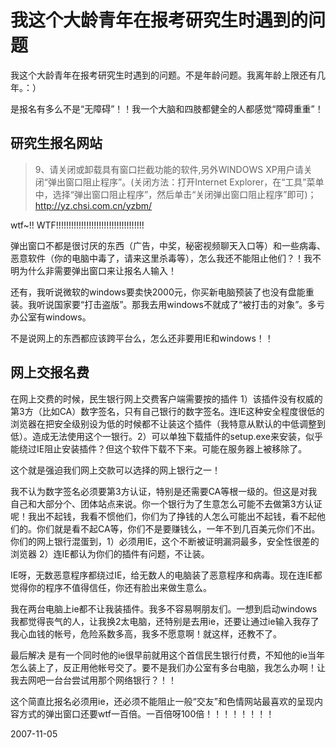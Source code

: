 # 我这个大龄青年在报考研究生时遇到的问题

我这个大龄青年在报考研究生时遇到的问题。不是年龄问题。我离年龄上限还有几年。：）

是报名有多么不是“无障碍”！！我一个大脑和四肢都健全的人都感觉“障碍重重”！

## 研究生报名网站

>  9、请关闭或卸载具有窗口拦截功能的软件,另外WINDOWS XP用户请关闭“弹出窗口阻止程序”。(关闭方法：打开Internet Explorer，在“工具”菜单中，选择“弹出窗口阻止程序”，然后单击“关闭弹出窗口阻止程序”即可)；
> http://yz.chsi.com.cn/yzbm/

wtf~!! WTF!!!!!!!!!!!!!!!!!!!!!!!!!!!!!!!!!!!

弹出窗口不都是很讨厌的东西（广告，中奖，秘密视频聊天入口等）和一些病毒、恶意软件（你的电脑中毒了，请来这里杀毒等），怎么我还不能阻止他们？！我不明为什么非需要弹出窗口来让报名人输入！

还有，我听说微软的windows要卖快2000元，你买新电脑预装了也没有盘能重装。我听说国家要“打击盗版”。那我去用windows不就成了“被打击的对象”。多亏办公室有windows。

不是说网上的东西都应该跨平台么，怎么还非要用IE和windows！！


## 网上交报名费

在网上交费的时候，民生银行网上交费客户端需要按的插件 1）该插件没有权威的第3方（比如CA）数字签名，只有自己银行的数字签名。连IE这种安全程度很低的浏览器在把安全级别设为低的时候都不让装这个插件（我特意从默认的中低调整到低）。造成无法使用这个一银行。2）可以单独下载插件的setup.exe来安装，似乎能绕过IE阻止安装插件？但这个软件下载不下来。可能在服务器上被移除了。

这个就是强迫我们网上交款可以选择的网上银行之一！

我不认为数字签名必须要第3方认证，特别是还需要CA等根一级的。但这是对我自己和大部分个、团体站点来说。你一个银行为了生意怎么可能不去做第3方认证呢！我出不起钱，我看不惯他们，你们为了挣钱的人怎么可能出不起钱，看不起他们的。你们就是看不起CA等，你们不是要赚钱么，一年不到几百美元你们不出。你们的网上银行混蛋到，1）必须用IE，这个不断被证明漏洞最多，安全性很差的浏览器 2）连IE都认为你们的插件有问题，不让装。

IE呀，无数恶意程序都绕过IE，给无数人的电脑装了恶意程序和病毒。现在连IE都觉得你的程序不值得信任，你还有脸出来做生意么。

我在两台电脑上ie都不让我装插件。我多不容易啊朋友们。一想到启动windows我都觉得丧气的人，让我换2太电脑，还特别是去用ie，还要让通过ie输入我存了我心血钱的帐号，危险系数多高，我多不愿意啊！就这样，还教不了。

最后解决
是有一个同时他的ie很早前就用这个首信民生银行付费，不知他的ie当年怎么装上了，反正用他帐号交了。要不是我们办公室有多台电脑，我怎么办啊！让我去网吧一台台尝试用那个网络银行？！！

这个简直比报名必须用ie，还必须不能阻止一般“交友”和色情网站最喜欢的呈现内容方式的弹出窗口还要wtf一百倍。一百倍呀100倍！！！！！！！！



2007-11-05